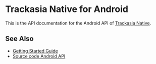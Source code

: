 # Trackasia Native for Android

This is the API documentation for the Android API of [Trackasia Native](https://github.com/track-asia/trackasia-native).

## See Also

- [Getting Started Guide](https://maplibre.org/maplibre-native/docs/book/android/getting-started-guide.html)
- [Source code Android API](https://github.com/track-asia/trackasia-native/tree/main/platform/android)
